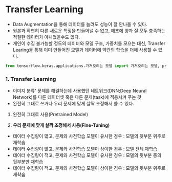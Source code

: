# Transfer Learning

* Data Augmentation을 통해 데이터를 늘려도 성능이 잘 안나올 수 있다.
* 원본과 확연히 다른 새로운 특징을 만들어낼 수 없고, 애초에 양과 질 모두 충족하는 적절한 데이터가 아니었을수도 있다.
* 개인이 수집 불가능할 정도의 데이터와 모델 구조, 가중치를 모으는 대신, Transfer Learing을 통해 이미 만들어진 모델과 데이터에 약간의 학습을 더해 사용할 수 있다.

```python
from tensorflow.keras.applications.가져오려는 모델 import 가져오려는 모델, preprocess_input, decode_predictions
```

### 1. Transfer Learning

* 이미지 분류' 문제를 해결하는데 사용했던 네트워크(DNN;Deep Neural Network)를 다른 데이터셋 혹은 다른 문제(task)에 적용시켜 푸는 것
* 완전히 그대로 쓰거나 우리 문제에 맞게 살짝 조정해서 쓸 수 있다.

1. 완전히 그대로 사용(Pretrained Model)

2. **우리 문제에 맞게 살짝 조정해서 사용(Fine-Tuning)**

* 데이터 수집량이 많고, 문제와 사전학습 모델이 유사한 경우 : 모델의 뒷부분 위주로 재학습
* 데이터 수집량이 많고, 문제와 사전학습 모델이 상이한 경우 : 모델 전체 재학습
* 데이터 수집량이 적고, 문제와 사전학습 모델이 유사한 경우 : 모델의 뒷부분 중의 뒷부분만 재학습
* 데이터 수집량이 적고, 문제와 사전학습 모델이 상이한 경우 : 모델의 뒷부분 위주로 재학습